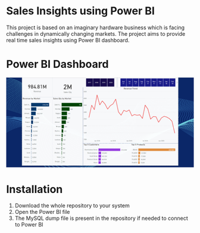 # Sales Insights using Power BI

This project is based on an imaginary hardware business which is facing challenges in dynamically changing markets. The project aims to provide real time sales insights
using Power BI dashboard.

# Power BI Dashboard
![Alt Text](https://github.com/C0deSpeed/Sales-Insights-using-Power-BI/blob/main/SS4.png)

# Installation

1. Download the whole repository to your system
2. Open the Power BI file
3. The MySQL dump file is present in the repository if needed to connect to Power BI
